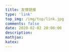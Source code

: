 ```yaml
---
title: 友情链接
type: 'link'
top_img: /img/top/link.jpg
comments: false
date: 2020-02-02 20:00:00
description:
mathjax:
katex:
---
```

